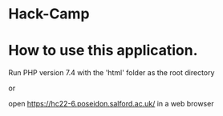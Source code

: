 # Hack-Camp

# How to use this application.

Run PHP version 7.4 with the 'html' folder as the root directory

or

open https://hc22-6.poseidon.salford.ac.uk/ in a web browser